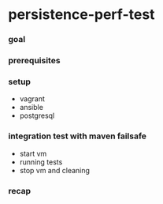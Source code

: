 # persistence-perf-test

### goal

### prerequisites

### setup
* vagrant
* ansible
* postgresql

### integration test with maven failsafe
* start vm
* running tests
* stop vm and cleaning

### recap